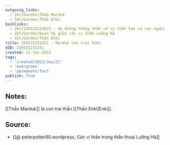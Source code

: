 ```yaml
---
outgoing_links:
  - Zet/Garden/Thần Marduk
  - Zet/Garden/Thần Enki
backlinks:
  - Zet/220123224023 - Sự không thống nhất về vị thần tạo ra con người trong thần thoại Lưỡng Hà
  - Zet/Garden/Quan hệ giữa các vị thần Lưỡng Hà
  - Zet/Garden/Thần Enki
title: 220121231251 - Marduk con trai Enki
UID: 220121231251
created: 21-Jan-2022
tags:
  - 'created/2022/Jan/21'
  - 'evergreen'
  - 'permanent/fact'
publish: True
---
```

## Notes:
[[Thần Marduk]] là con trai thần [[Thần Enki|Enki]].

## Source:
- [[@ peterpotter90.wordpress, Các vị thần trong thần thoại Lưỡng Hà]]

